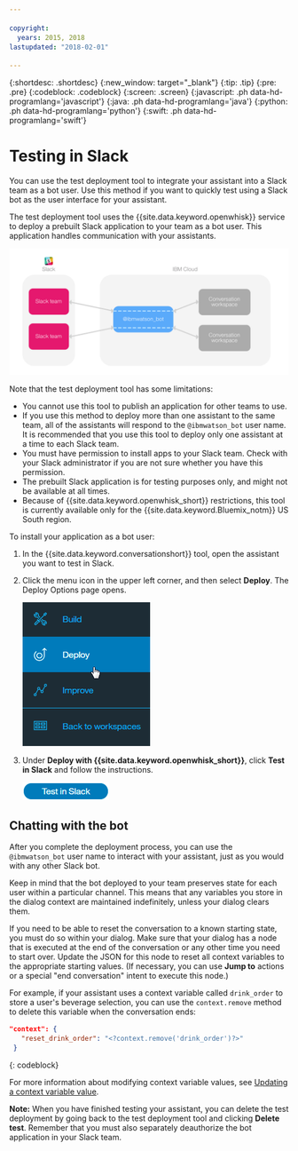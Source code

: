 ```yaml
---

copyright:
  years: 2015, 2018
lastupdated: "2018-02-01"

---
```


{:shortdesc: .shortdesc}
{:new_window: target="_blank"}
{:tip: .tip}
{:pre: .pre}
{:codeblock: .codeblock}
{:screen: .screen}
{:javascript: .ph data-hd-programlang='javascript'}
{:java: .ph data-hd-programlang='java'}
{:python: .ph data-hd-programlang='python'}
{:swift: .ph data-hd-programlang='swift'}

# Testing in Slack

You can use the test deployment tool to integrate your assistant into a Slack team as a bot user. Use this method if you want to quickly test using a Slack bot as the user interface for your assistant.

The test deployment tool uses the {{site.data.keyword.openwhisk}} service to deploy a prebuilt Slack application to your team as a bot user. This application handles communication with your assistants.

![Test deployment overview diagram](images/testdeploy_diagram.png)

Note that the test deployment tool has some limitations:

- You cannot use this tool to publish an application for other teams to use.
- If you use this method to deploy more than one assistant to the same team, all of the assistants will respond to the `@ibmwatson_bot` user name. It is recommended that you use this tool to deploy only one assistant at a time to each Slack team.
- You must have permission to install apps to your Slack team. Check with your Slack administrator if you are not sure whether you have this permission.
- The prebuilt Slack application is for testing purposes only, and might not be available at all times.
- Because of {{site.data.keyword.openwhisk_short}} restrictions, this tool is currently available only for the {{site.data.keyword.Bluemix_notm}} US South region.

To install your application as a bot user:

1. In the {{site.data.keyword.conversationshort}} tool, open the assistant you want to test in Slack.
1. Click the menu icon in the upper left corner, and then select **Deploy**. The Deploy Options page opens.

   ![Quick deploy menu option](images/deploy_menu_testdeploy.png)

1. Under **Deploy with {{site.data.keyword.openwhisk_short}}**, click **Test in Slack** and follow the instructions.

   ![Create Slack test button](images/testdeploy_testinslack.png)

## Chatting with the bot

After you complete the deployment process, you can use the `@ibmwatson_bot` user name to interact with your assistant, just as you would with any other Slack bot.

Keep in mind that the bot deployed to your team preserves state for each user within a particular channel. This means that any variables you store in the dialog context are maintained indefinitely, unless your dialog clears them.

If you need to be able to reset the conversation to a known starting state, you must do so within your dialog. Make sure that your dialog has a node that is executed at the end of the conversation or any other time you need to start over. Update the JSON for this node to reset all context variables to the appropriate starting values. (If necessary, you can use **Jump to** actions or a special "end conversation" intent to execute this node.)

For example, if your assistant uses a context variable called `drink_order` to store a user's beverage selection, you can use the `context.remove` method to delete this variable when the conversation ends:

```json
"context": {
   "reset_drink_order": "<?context.remove('drink_order')?>"
 }
```
{: codeblock}

For more information about modifying context variable values, see [Updating a context variable value](dialog-overview.html#updating-a-context-variable-value).

**Note:** When you have finished testing your assistant, you can delete the test deployment by going back to the test deployment tool and clicking **Delete test**. Remember that you must also separately deauthorize the bot application in your Slack team.